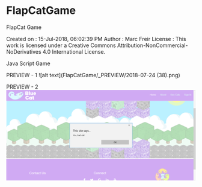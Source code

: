 # FlapCatGame
FlapCat Game

Created on : 15-Jul-2018, 06:02:39 PM
Author     : Marc Freir
License    : This work is licensed under a Creative Commons Attribution-NonCommercial-NoDerivatives 4.0 International License.

Java Script Game

PREVIEW - 1
![alt text](FlapCatGame/_PREVIEW/2018-07-24 (38).png)

PREVIEW - 2
![alt text](https://github.com/marcfreir/FlapCatGame/blob/master/_PREVIEW/2018-07-24%20(39).png)
